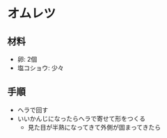 # オムレツ

## 材料

* 卵: 2個
* 塩コショウ: 少々

## 手順

* ヘラで回す
* いいかんじになったらヘラで寄せて形をつくる
    * 見た目が半熟になってきて外側が固まってきたら
